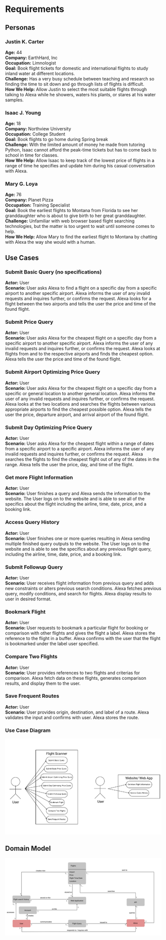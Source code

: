# Requirements

## Personas

### Justin K. Carter

**Age:** 44  
**Company:** EarthHard, Inc  
**Occupation:** Limnologist  
**Goal:** Book flight tickets for domestic and international flights to study inland water at different locations.  
**Challenge:** Has a very busy schedule between teaching and research so finding the time to sit down and go through lists of flights is difficult.  
**How We Help:** Allow Justin to select the most suitable flights through talking to Alexa while he showers, waters his plants, or stares at his water samples. 

### Isaac J. Young

**Age:** 18  
**Company:** Northview University  
**Occupation:** College Student  
**Goal:** Book flights to go home during Spring break  
**Challenge:** With the limited amount of money he made from tutoring Python, Isaac cannot afford the peak-time tickets but has to come back to school in time for classes.   
**How We Help:** Allow Isaac to keep track of the lowest price of flights in a range of time he specifies and update him during his casual conversation with Alexa. 

### Mary G. Loya

**Age:** 76  
**Company:** Planet Pizza  
**Occupation:** Training Specialist  
**Goal:** Book the earliest flights to Montana from Florida to see her granddaughter who is about to give birth to her great granddaughter.   
**Challenge:** Unfamiliar with web browser based flight searching technologies, but the matter is too urgent to wait until someone comes to help.   
**How We Help:** Allow Mary to find the earliest flight to Montana by chatting with Alexa the way she would with a human. 

## Use Cases

### Submit Basic Query (no specifications)

**Actor:** User  
**Scenario:** User asks Alexa to find a flight on a specific day from a specific airport to another specific airport. Alexa informs the user of any invalid requests and inquires further, or confirms the request. Alexa looks for a flight between the two airports and tells the user the price and time of the found flight. 

### Submit Price Query

**Actor:** User  
**Scenario:** User asks Alexa for the cheapest flight on a specific day from a specific airport to another specific airport. Alexa informs the user of any invalid requests and inquires further, or confirms the request. Alexa looks at flights from and to the respective airports and finds the cheapest option. Alexa tells the user the price and time of the found flight.

### Submit Airport Optimizing Price Query

**Actor:** User  
**Scenario:** User asks Alexa for the cheapest flight on a specific day from a specific or general location to another general location. Alexa informs the user of any invalid requests and inquires further, or confirms the request. Alexa looks at the two locations and searches the flights between various appropriate airports to find the cheapest possible option. Alexa tells the user the price, departure airport, and arrival airport of the found flight.

### Submit Day Optimizing Price Query 

**Actor:** User  
**Scenario:** User asks Alexa for the cheapest flight within a range of dates from a specific airport to a specific airport. Alexa informs the user of any invalid requests and inquires further, or confirms the request. Alexa searches the flights to find the cheapest flight out of any of the dates in the range. Alexa tells the user the price, day, and time of the flight. 

### Get more Flight Information

**Actor:** User  
**Scenario:** User finishes a query and Alexa sends the information to the website. The User logs on to the website and is able to see all of the specifics about the flight including the airline, time, date, price, and a booking link.

### Access Query History

**Actor:** User  
**Scenario:** User finishes one or more queries resulting in Alexa sending multiple finished query outputs to the website. The User logs on to the website and is able to see the specifics about any previous flight query, including the airline, time, date, price, and a booking link.

### Submit Followup Query

**Actor:** User  
**Scenario:** User receives flight information from previous query and adds new constraints or alters previous search conditions. Alexa fetches previous query, modify conditions, and search for flights. Alexa display results to user in desired format. 

### Bookmark Flight

**Actor:** User  
**Scenario:** User requests to bookmark a particular flight for booking or comparison with other flights and gives the flight a label. Alexa stores the reference to the flight in a buffer. Alexa confirms with the user that the flight is bookmarked under the label user specified. 

### Compare Two Flights

**Actor:** User  
**Scenario:** User provides references to two flights and criterias for comparison. Alexa fetch data on these flights, generates comparison results, and display them to the user. 

### Save Frequent Routes

**Actor:** User  
**Scenario:** User provides origin, destination, and label of a route. Alexa validates the input and confirms with user. Alexa stores the route. 

### Use Case Diagram
![Use Case Diagrams in One](ASSETS/user_diagram.png)

## Domain Model

![Domain Model with Multiplicity](ASSETS/domainModel.png)



